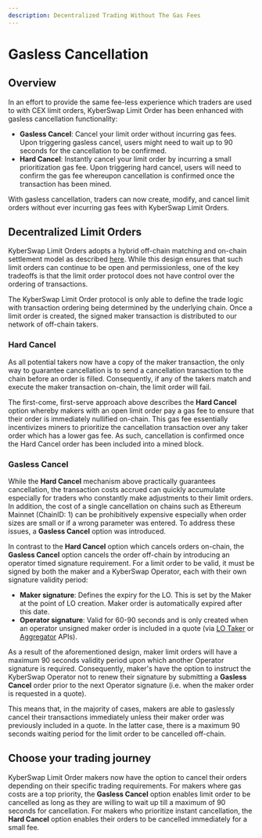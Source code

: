 ```yaml
---
description: Decentralized Trading Without The Gas Fees
---
```


# Gasless Cancellation

## Overview

In an effort to provide the same fee-less experience which traders are used to with CEX limit orders, KyberSwap Limit Order has been enhanced with gasless cancellation functionality:

* **Gasless Cancel**: Cancel your limit order without incurring gas fees. Upon triggering gasless cancel, users might need to wait up to 90 seconds for the cancellation to be confirmed.
* **Hard Cancel**: Instantly cancel your limit order by incurring a small prioritization gas fee. Upon triggering hard cancel, users will need to confirm the gas fee whereupon cancellation is confirmed once the transaction has been mined.

With gasless cancellation, traders can now create, modify, and cancel limit orders without ever incurring gas fees with KyberSwap Limit Orders.

## Decentralized Limit Orders

KyberSwap Limit Orders adopts a hybrid off-chain matching and on-chain settlement model as described [here](off-chain-relay.md). While this design ensures that such limit orders can continue to be open and permissionless, one of the key tradeoffs is that the limit order protocol does not have control over the ordering of transactions.

The KyberSwap Limit Order protocol is only able to define the trade logic with transaction ordering being determined by the underlying chain. Once a limit order is created, the signed maker transaction is distributed to our network of off-chain takers.

### Hard Cancel

As all potential takers now have a copy of the maker transaction, the only way to guarantee cancellation is to send a cancellation transaction to the chain before an order is filled. Consequently, if any of the takers match and execute the maker transaction on-chain, the limit order will fail.

The first-come, first-serve approach above describes the **Hard Cancel** option whereby makers with an open limit order pay a gas fee to ensure that their order is immediately nullified on-chain. This gas fee essentially incentivizes miners to prioritize the cancellation transaction over any taker order which has a lower gas fee. As such, cancellation is confirmed once the Hard Cancel order has been included into a mined block.

### Gasless Cancel

While the **Hard Cancel** mechanism above practically guarantees cancellation, the transaction costs accrued can quickly accumulate especially for traders who constantly make adjustments to their limit orders. In addition, the cost of a single cancellation on chains such as Ethereum Mainnet (ChainID: 1) can be prohibitively expensive especially when order sizes are small or if a wrong parameter was entered. To address these issues, a **Gasless Cancel** option was introduced.

In contrast to the **Hard Cancel** option which cancels orders on-chain, the **Gasless Cancel** option cancels the order off-chain by introducing an operator timed signature requirement. For a limit order to be valid, it must be signed by both the maker and a KyberSwap Operator, each with their own signature validity period:

* **Maker signature**: Defines the expiry for the LO. This is set by the Maker at the point of LO creation. Maker order is automatically expired after this date.
* **Operator signature**: Valid for 60-90 seconds and is only created when an operator unsigned maker order is included in a quote (via [LO Taker](../limit-order-api-specification/taker-apis.md) or [Aggregator](../../kyberswap-aggregator/aggregator-api-specification/evm-swaps.md) APIs).

As a result of the aforementioned design, maker limit orders will have a maximum 90 seconds validity period upon which another Operator signature is required. Consequently, maker's have the option to instruct the KyberSwap Operator not to renew their signature by submitting a **Gasless Cancel** order prior to the next Operator signature (i.e. when the maker order is requested in a quote).

This means that, in the majority of cases, makers are able to gaslessly cancel their transactions immediately unless their maker order was previously included in a quote. In the latter case, there is a maximum 90 seconds waiting period for the limit order to be cancelled off-chain.

## Choose your trading journey

KyberSwap Limit Order makers now have the option to cancel their orders depending on their specific trading requirements. For makers where gas costs are a top priority, the **Gasless Cancel** option enables limit order to be cancelled as long as they are willing to wait up till a maximum of 90 seconds for cancellation. For makers who prioritize instant cancellation, the **Hard Cancel** option enables their orders to be cancelled immediately for a small fee.
